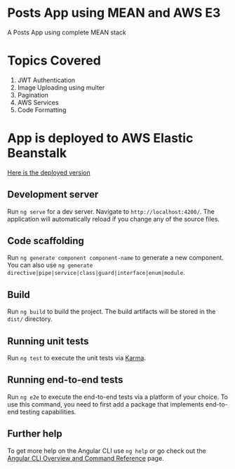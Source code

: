 # Posts App using MEAN and AWS E3

A Posts App using complete MEAN stack

# Topics Covered
1. JWT Authentication
2. Image Uploading using multer
3. Pagination
4. AWS Services
5. Code Formatting

# App is deployed to AWS Elastic Beanstalk <br>
<a href="http://meanpostsapp-env.eba-tbxfc5ix.us-west-2.elasticbeanstalk.com/">Here is the deployed version</a>

## Development server

Run `ng serve` for a dev server. Navigate to `http://localhost:4200/`. The application will automatically reload if you change any of the source files.

## Code scaffolding

Run `ng generate component component-name` to generate a new component. You can also use `ng generate directive|pipe|service|class|guard|interface|enum|module`.

## Build

Run `ng build` to build the project. The build artifacts will be stored in the `dist/` directory.

## Running unit tests

Run `ng test` to execute the unit tests via [Karma](https://karma-runner.github.io).

## Running end-to-end tests

Run `ng e2e` to execute the end-to-end tests via a platform of your choice. To use this command, you need to first add a package that implements end-to-end testing capabilities.

## Further help

To get more help on the Angular CLI use `ng help` or go check out the [Angular CLI Overview and Command Reference](https://angular.io/cli) page.
